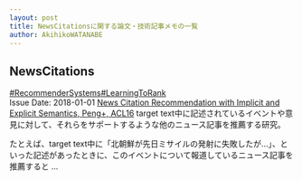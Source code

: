 ```yaml
---
layout: post
title: NewsCitationsに関する論文・技術記事メモの一覧
author: AkihikoWATANABE
---
```

## NewsCitations
<div class="visible-content">
<a class="button" href="articles/RecommenderSystems.html">#RecommenderSystems</a><a class="button" href="articles/LearningToRank.html">#LearningToRank</a><br><span class="issue_date">Issue Date: 2018-01-01</span>
<a href="https://github.com/AkihikoWatanabe/paper_notes/issues/181">News Citation Recommendation with Implicit and Explicit Semantics, Peng+, ACL16</a>
<span class="snippet">target text中に記述されているイベントや意見に対して、それらをサポートするような他のニュース記事を推薦する研究。たとえば、target text中に「北朝鮮が先日ミサイルの発射に失敗したが...」、といった記述があったときに、このイベントについて報道しているニュース記事を推薦すると ...</span>
</div>
